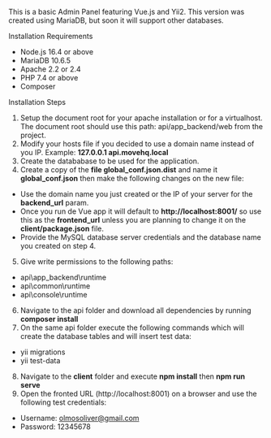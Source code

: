 
This is a basic Admin Panel featuring Vue.js and Yii2. This version was created using MariaDB, but soon it will support other databases. 

Installation Requirements
- Node.js 16.4 or above
- MariaDB 10.6.5
- Apache 2.2 or 2.4
- PHP 7.4 or above
- Composer

Installation Steps
1. Setup the document root for your apache installation or for a virtualhost. The document root should use this path: api/app_backend/web from the project.
2. Modify your hosts file if you decided to use a domain name instead of you IP. Example: **127.0.0.1 api.movehq.local**
3. Create the datababase to be used for the application.
4. Create a copy of the **file global_conf.json.dist** and name it **global_conf.json** then make the following changes on the new file: 
  - Use the domain name you just created or the IP of your server for the **backend_url** param.
  - Once you run de Vue app it will default to **http://localhost:8001/** so use this as the **frontend_url** unless you are planning to change it on the **client/package.json** file.
  - Provide the MySQL database server credentials and the database name you created on step 4.
5. Give write permissions to the following paths:
  - api\app_backend\runtime
  - api\common\runtime
  - api\console\runtime
6. Navigate to the api folder and download all dependencies by running **composer install**
7. On the same api folder execute the following commands which will create the database tables and will insert test data:
  - yii migrations
  - yii test-data
8. Navigate to the **client** folder and execute **npm install** then **npm run serve**
9. Open the fronted URL (http://localhost:8001) on a browser and use the following test credentials:
  - Username: olmosoliver@gmail.com
  - Password: 12345678



